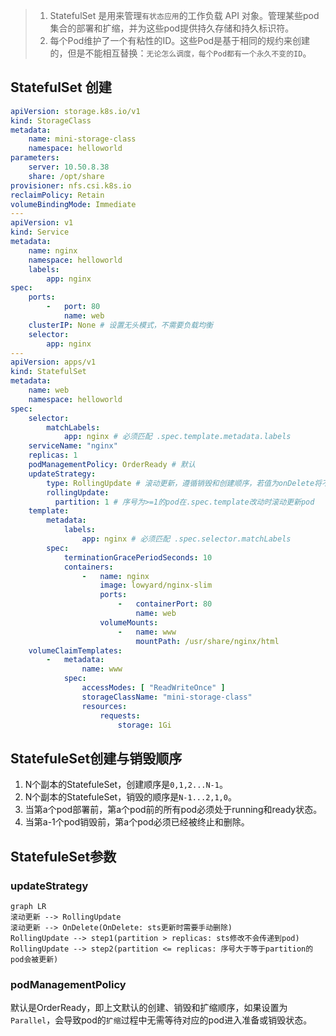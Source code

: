 > 1. StatefulSet 是用来管理`有状态应用`的工作负载 API 对象。管理某些pod集合的部署和扩缩，并为这些pod提供持久存储和持久标识符。
> 2. 每个Pod维护了一个有粘性的ID。这些Pod是基于相同的规约来创建的，但是不能相互替换：`无论怎么调度，每个Pod都有一个永久不变的ID`。

## StatefulSet 创建

```yaml
apiVersion: storage.k8s.io/v1
kind: StorageClass
metadata:
    name: mini-storage-class
    namespace: helloworld
parameters:
    server: 10.50.8.38
    share: /opt/share
provisioner: nfs.csi.k8s.io
reclaimPolicy: Retain
volumeBindingMode: Immediate
---
apiVersion: v1
kind: Service
metadata:
    name: nginx
    namespace: helloworld
    labels:
        app: nginx
spec:
    ports:
        -   port: 80
            name: web
    clusterIP: None # 设置无头模式，不需要负载均衡
    selector:
        app: nginx
---
apiVersion: apps/v1
kind: StatefulSet
metadata:
    name: web
    namespace: helloworld
spec:
    selector:
        matchLabels:
            app: nginx # 必须匹配 .spec.template.metadata.labels
    serviceName: "nginx"
    replicas: 1
    podManagementPolicy: OrderReady # 默认
    updateStrategy:
        type: RollingUpdate # 滚动更新，遵循销毁和创建顺序，若值为onDelete将不再自动更新pod，需要手动删除和创建
        rollingUpdate:
          partition: 1 # 序号为>=1的pod在.spec.template改动时滚动更新pod
    template:
        metadata:
            labels:
                app: nginx # 必须匹配 .spec.selector.matchLabels
        spec:
            terminationGracePeriodSeconds: 10
            containers:
                -   name: nginx
                    image: lowyard/nginx-slim
                    ports:
                        -   containerPort: 80
                            name: web
                    volumeMounts:
                        -   name: www
                            mountPath: /usr/share/nginx/html
    volumeClaimTemplates:
        -   metadata:
                name: www
            spec:
                accessModes: [ "ReadWriteOnce" ]
                storageClassName: "mini-storage-class"
                resources:
                    requests:
                        storage: 1Gi
```



## StatefuleSet创建与销毁顺序

1. N个副本的StatefuleSet，创建顺序是`0,1,2...N-1`。
2. N个副本的StatefuleSet，销毁的顺序是`N-1...2,1,0`。
3. 当第a个pod部署前，第a个pod前的所有pod必须处于running和ready状态。
4. 当第a-1个pod销毁前，第a个pod必须已经被终止和删除。



## StatefuleSet参数

### updateStrategy

```mermaid
graph LR
滚动更新 --> RollingUpdate
滚动更新 --> OnDelete(OnDelete: sts更新时需要手动删除)
RollingUpdate --> step1(partition > replicas: sts修改不会传递到pod)
RollingUpdate --> step2(partition <= replicas: 序号大于等于partition的pod会被更新)
```

### podManagementPolicy

默认是OrderReady，即上文默认的创建、销毁和扩缩顺序，如果设置为`Parallel`，会导致pod的`扩缩`过程中无需等待对应的pod进入准备或销毁状态。
